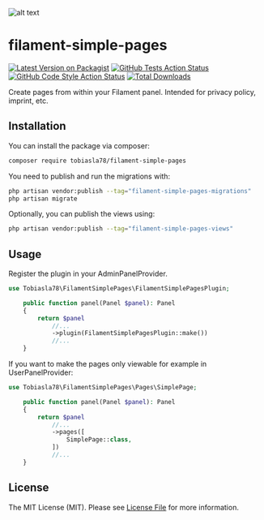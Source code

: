 ![alt text](https://i.imgur.com/QYShzED.jpeg)

# filament-simple-pages

[![Latest Version on Packagist](https://img.shields.io/packagist/v/tobiasla78/filament-simple-pages.svg?style=flat-square)](https://packagist.org/packages/tobiasla78/filament-simple-pages)
[![GitHub Tests Action Status](https://img.shields.io/github/actions/workflow/status/tobiasla78/filament-simple-pages/run-tests.yml?branch=main&label=tests&style=flat-square)](https://github.com/tobiasla78/filament-simple-pages/actions?query=workflow%3Arun-tests+branch%3Amain)
[![GitHub Code Style Action Status](https://img.shields.io/github/actions/workflow/status/tobiasla78/filament-simple-pages/fix-php-code-styling.yml?branch=main&label=code%20style&style=flat-square)](https://github.com/tobiasla78/filament-simple-pages/actions?query=workflow%3A"Fix+PHP+code+styling"+branch%3Amain)
[![Total Downloads](https://img.shields.io/packagist/dt/tobiasla78/filament-simple-pages.svg?style=flat-square)](https://packagist.org/packages/tobiasla78/filament-simple-pages)

Create pages from within your Filament panel. Intended for privacy policy, imprint, etc.

## Installation

You can install the package via composer:

```bash
composer require tobiasla78/filament-simple-pages
```

You need to publish and run the migrations with:

```bash
php artisan vendor:publish --tag="filament-simple-pages-migrations"
php artisan migrate
```

Optionally, you can publish the views using:

```bash
php artisan vendor:publish --tag="filament-simple-pages-views"
```

## Usage

Register the plugin in your AdminPanelProvider.

```php
use Tobiasla78\FilamentSimplePages\FilamentSimplePagesPlugin;

    public function panel(Panel $panel): Panel
    {
        return $panel
            //...
            ->plugin(FilamentSimplePagesPlugin::make())
            //...
    }
```

If you want to make the pages only viewable for example in UserPanelProvider:

```php
use Tobiasla78\FilamentSimplePages\Pages\SimplePage;

    public function panel(Panel $panel): Panel
    {
        return $panel
            //...
            ->pages([
                SimplePage::class,
            ])
            //...
    }
```

## License

The MIT License (MIT). Please see [License File](LICENSE.md) for more information.
